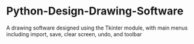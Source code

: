 # Python-Design-Drawing-Software
A drawing software designed using the Tkinter module, with main menus including import, save, clear screen, undo, and toolbar
